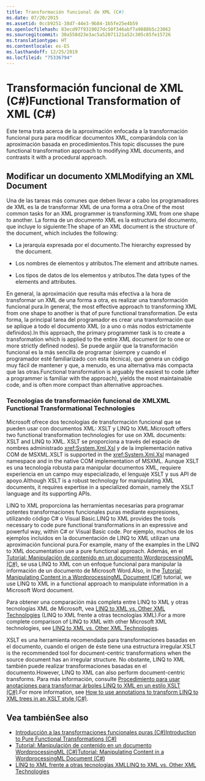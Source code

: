 ```yaml
---
title: Transformación funcional de XML (C#)
ms.date: 07/20/2015
ms.assetid: 0ccb9251-38d7-44e3-9b84-1b5fe25e4b59
ms.openlocfilehash: 83ecd97f9319027dc50f346abf7a9888b5c23862
ms.sourcegitcommit: 30a558d23e3ac5a52071121a52c305c85fe15726
ms.translationtype: HT
ms.contentlocale: es-ES
ms.lasthandoff: 12/25/2019
ms.locfileid: "75336794"
---
```

# <a name="functional-transformation-of-xml-c"></a><span data-ttu-id="b107d-102">Transformación funcional de XML (C#)</span><span class="sxs-lookup"><span data-stu-id="b107d-102">Functional Transformation of XML (C#)</span></span>
<span data-ttu-id="b107d-103">Este tema trata acerca de la aproximación enfocada a la transformación funcional pura para modificar documentos XML, comparándola con la aproximación basada en procedimientos.</span><span class="sxs-lookup"><span data-stu-id="b107d-103">This topic discusses the pure functional transformation approach to modifying XML documents, and contrasts it with a procedural approach.</span></span>  
  
## <a name="modifying-an-xml-document"></a><span data-ttu-id="b107d-104">Modificar un documento XML</span><span class="sxs-lookup"><span data-stu-id="b107d-104">Modifying an XML Document</span></span>  
 <span data-ttu-id="b107d-105">Una de las tareas más comunes que deben llevar a cabo los programadores de XML es la de transformar XML de una forma a otra.</span><span class="sxs-lookup"><span data-stu-id="b107d-105">One of the most common tasks for an XML programmer is transforming XML from one shape to another.</span></span> <span data-ttu-id="b107d-106">La forma de un documento XML es la estructura del documento, que incluye lo siguiente:</span><span class="sxs-lookup"><span data-stu-id="b107d-106">The shape of an XML document is the structure of the document, which includes the following:</span></span>  
  
- <span data-ttu-id="b107d-107">La jerarquía expresada por el documento.</span><span class="sxs-lookup"><span data-stu-id="b107d-107">The hierarchy expressed by the document.</span></span>  
  
- <span data-ttu-id="b107d-108">Los nombres de elementos y atributos.</span><span class="sxs-lookup"><span data-stu-id="b107d-108">The element and attribute names.</span></span>  
  
- <span data-ttu-id="b107d-109">Los tipos de datos de los elementos y atributos.</span><span class="sxs-lookup"><span data-stu-id="b107d-109">The data types of the elements and attributes.</span></span>  
  
 <span data-ttu-id="b107d-110">En general, la aproximación que resulta más efectiva a la hora de transformar un XML de una forma a otra, es realizar una transformación funcional pura.</span><span class="sxs-lookup"><span data-stu-id="b107d-110">In general, the most effective approach to transforming XML from one shape to another is that of pure functional transformation.</span></span> <span data-ttu-id="b107d-111">De esta forma, la principal tarea del programador es crear una transformación que se aplique a todo el documento XML (o a uno o más nodos estrictamente definidos).</span><span class="sxs-lookup"><span data-stu-id="b107d-111">In this approach, the primary programmer task is to create a transformation which is applied to the entire XML document (or to one or more strictly defined nodes).</span></span> <span data-ttu-id="b107d-112">Se puede argüir que la transformación funcional es la más sencilla de programar (siempre y cuando el programador esté familiarizado con esta técnica), que genera un código muy fácil de mantener y que, a menudo, es una alternativa más compacta que las otras.</span><span class="sxs-lookup"><span data-stu-id="b107d-112">Functional transformation is arguably the easiest to code (after a programmer is familiar with the approach), yields the most maintainable code, and is often more compact than alternative approaches.</span></span>  
  
### <a name="xml-functional-transformational-technologies"></a><span data-ttu-id="b107d-113">Tecnologías de transformación funcional de XML</span><span class="sxs-lookup"><span data-stu-id="b107d-113">XML Functional Transformational Technologies</span></span>  
 <span data-ttu-id="b107d-114">Microsoft ofrece dos tecnologías de transformación funcional que se pueden usar con documentos XML: XSLT y LINQ to XML.</span><span class="sxs-lookup"><span data-stu-id="b107d-114">Microsoft offers two functional transformation technologies for use on XML documents: XSLT and LINQ to XML.</span></span> <span data-ttu-id="b107d-115">XSLT se proporciona a través del espacio de nombres administrado <xref:System.Xml.Xsl> y de la implementación nativa COM de MSXML.</span><span class="sxs-lookup"><span data-stu-id="b107d-115">XSLT is supported in the <xref:System.Xml.Xsl> managed namespace and in the native COM implementation of MSXML.</span></span> <span data-ttu-id="b107d-116">Aunque XSLT es una tecnología robusta para manipular documentos XML, requiere experiencia en un campo muy especializado, el lenguaje XSLT y sus API de apoyo.</span><span class="sxs-lookup"><span data-stu-id="b107d-116">Although XSLT is a robust technology for manipulating XML documents, it requires expertise in a specialized domain, namely the XSLT language and its supporting APIs.</span></span>  
  
 <span data-ttu-id="b107d-117">LINQ to XML proporciona las herramientas necesarias para programar potentes transformaciones funcionales puras mediante expresiones, utilizando código C# o Visual Basic.</span><span class="sxs-lookup"><span data-stu-id="b107d-117">LINQ to XML provides the tools necessary to code pure functional transformations in an expressive and powerful way, within C# or Visual Basic code.</span></span> <span data-ttu-id="b107d-118">Por ejemplo, muchos de los ejemplos incluidos en la documentación de LINQ to XML utilizan una aproximación funcional pura.</span><span class="sxs-lookup"><span data-stu-id="b107d-118">For example, many of the examples in the LINQ to XML documentation use a pure functional approach.</span></span> <span data-ttu-id="b107d-119">Además, en el [Tutorial: Manipulación de contenido en un documento WordprocessingML (C#)](./shape-of-wordprocessingml-documents.md), se usa LINQ to XML con un enfoque funcional para manipular la información de un documento de Microsoft Word.</span><span class="sxs-lookup"><span data-stu-id="b107d-119">Also, in the [Tutorial: Manipulating Content in a WordprocessingML Document (C#)](./shape-of-wordprocessingml-documents.md) tutorial, we use LINQ to XML in a functional approach to manipulate information in a Microsoft Word document.</span></span>  
  
 <span data-ttu-id="b107d-120">Para obtener una comparación más completa entre LINQ to XML y otras tecnologías XML de Microsoft, vea [LINQ to XML vs. Other XML Technologies](./linq-to-xml-vs-other-xml-technologies.md) (LINQ to XML frente a otras tecnologías XML).</span><span class="sxs-lookup"><span data-stu-id="b107d-120">For a more complete comparison of LINQ to XML with other Microsoft XML technologies, see [LINQ to XML vs. Other XML Technologies](./linq-to-xml-vs-other-xml-technologies.md).</span></span>  
  
<span data-ttu-id="b107d-121">XSLT es una herramienta recomendada para transformaciones basadas en el documento, cuando el origen de éste tiene una estructura irregular.</span><span class="sxs-lookup"><span data-stu-id="b107d-121">XSLT is the recommended tool for  document-centric transformations when the source document has an irregular structure.</span></span> <span data-ttu-id="b107d-122">No obstante, LINQ to XML también puede realizar transformaciones basadas en el documento.</span><span class="sxs-lookup"><span data-stu-id="b107d-122">However, LINQ to XML can also perform document-centric transforms.</span></span> <span data-ttu-id="b107d-123">Para más información, consulte [Procedimiento para usar anotaciones para transformar árboles LINQ to XML en un estilo XSLT (C#)](./how-to-use-annotations-to-transform-linq-to-xml-trees-in-an-xslt-style.md).</span><span class="sxs-lookup"><span data-stu-id="b107d-123">For more information, see [How to use annotations to transform LINQ to XML trees in an XSLT style (C#)](./how-to-use-annotations-to-transform-linq-to-xml-trees-in-an-xslt-style.md).</span></span>
  
## <a name="see-also"></a><span data-ttu-id="b107d-124">Vea también</span><span class="sxs-lookup"><span data-stu-id="b107d-124">See also</span></span>

- [<span data-ttu-id="b107d-125">Introducción a las transformaciones funcionales puras (C#)</span><span class="sxs-lookup"><span data-stu-id="b107d-125">Introduction to Pure Functional Transformations (C#)</span></span>](./introduction-to-pure-functional-transformations.md)
- [<span data-ttu-id="b107d-126">Tutorial: Manipulación de contenido en un documento WordprocessingML (C#)</span><span class="sxs-lookup"><span data-stu-id="b107d-126">Tutorial: Manipulating Content in a WordprocessingML Document (C#)</span></span>](./shape-of-wordprocessingml-documents.md)
- [<span data-ttu-id="b107d-127">LINQ to XML frente a otras tecnologías XML</span><span class="sxs-lookup"><span data-stu-id="b107d-127">LINQ to XML vs. Other XML Technologies</span></span>](./linq-to-xml-vs-other-xml-technologies.md)
